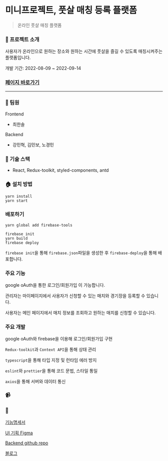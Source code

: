 # 미니프로젝트, 풋살 매칭 등록 플랫폼

> 온라인 풋살 매칭 플랫폼

### :newspaper: 프로젝트 소개

사용자가 온라인으로 원하는 장소와 원하는 시간에 풋살을 즐길 수 있도록 매칭시켜주는 플랫폼입니다.

개발 기간: 2022-08-09 ~ 2022-09-14

### [페이지 바로가기](https://football-3b39f.web.app/)

<hr/>

### :raising_hand: 팀원

Frontend

- 최한솔

Backend

- 강민혁, 김민보, 노경민

### :floppy_disk: 기술 스택

- React, Redux-toolkit, styled-components, antd

### :house: 설치 방법

```
yarn install
yarn start
```

### 배포하기

```
yarn global add firebase-tools
```

```
firebase init
yarn build
firebase deploy
```

`firebase init`을 통해 `firebase.json`파일을 생성한 후 `firebase-deploy`을 통해 배포합니다.

### 주요 기능

google oAuth을 통한 로그인/회원가입 이 가능합니다.

관리자는 마이페이지에서 사용자가 신청할 수 있는 매치와 경기장을 등록할 수 있습니다.

사용자는 메인 페이지에서 매치 정보를 조회하고 원하는 매치를 신청할 수 있습니다.

### 주요 개발

google oAuth와 firebase을 이용해 로그인/회원가입 구현

`Redux-toolkit`과 `Context API`을 통해 상태 관리

`typescript`을 통해 타입 지정 및 런타임 에러 방지

`eslint`와 `prettier`을 통해 코드 문법, 스타일 통일

`axios`을 통해 서버와 데이터 통신

### :video_camera:

### :whale:

[기능명세서](https://www.notion.so/70d6139f94bd411397d275fc8d1648fc)

[UI 기획 Figma](https://www.figma.com/file/KDqU3tdX6ASRIYdVr3cthD/Football?node-id=7%3A29)

[Backend github repo](https://github.com/Couch-Coders/10th-football-be)

[블로그](https://velog.io/@soll/%ED%94%84%EB%A1%9C%EC%A0%9D%ED%8A%B8-%EC%A4%80%EB%B9%84)
